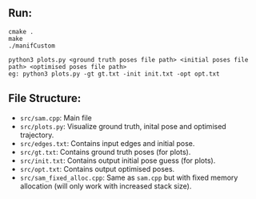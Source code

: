 ## Run:

```
cmake .                                                                            
make                                              
./manifCustom
```                   

```
python3 plots.py <ground truth poses file path> <initial poses file path> <optimised poses file path>
eg: python3 plots.py -gt gt.txt -init init.txt -opt opt.txt
```

## File Structure:
* `src/sam.cpp`: Main file                     
* `src/plots.py`: Visualize ground truth, inital pose and optimised trajectory.
* `src/edges.txt`: Contains input edges and initial pose.
* `src/gt.txt`: Contains ground truth poses (for plots).
* `src/init.txt`: Contains output initial pose guess (for plots).
* `src/opt.txt`: Contains output optimised poses.
* `src/sam_fixed_alloc.cpp`: Same as `sam.cpp` but with fixed memory allocation (will only work with increased stack size).

